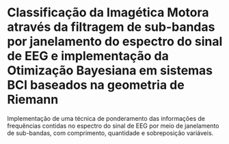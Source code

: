 # Classificação da Imagética Motora através da filtragem de sub-bandas por janelamento do espectro do sinal de EEG e implementação da Otimização Bayesiana em sistemas BCI baseados na geometria de Riemann
Implementação de uma técnica de ponderamento das informações de frequências contidas no espectro do sinal de EEG por meio de janelamento de sub-bandas, com comprimento, quantidade e sobreposição variáveis.
